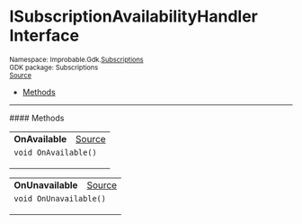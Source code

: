 
# ISubscriptionAvailabilityHandler Interface
<sup>
Namespace: Improbable.Gdk.<a href="{{urlRoot}}/api/subscriptions-index">Subscriptions</a><br/>
GDK package: Subscriptions<br/>
<a href="https://www.github.com/spatialos/gdk-for-unity/blob/06858069/workers/unity/Packages/io.improbable.gdk.core/Subscriptions/ISubscriptionAvailabilityHandler.cs/#L3">Source</a>
<style>
a code {
                    padding: 0em 0.25em!important;
}
code {
                    background-color: #ffffff!important;
}
</style>
</sup>
<nav id="pageToc" class="page-toc"><ul><li><a href="#methods">Methods</a>
</ul></nav>













</p>
<hr style="width:100%; border-top-color:#d8d8d8" />
#### Methods


</p>




<table width="100%">
    <tr>
        <td style="border-right:none"><b>OnAvailable</b></td>
        <td style="border-left:none; text-align:right"><a href="https://www.github.com/spatialos/gdk-for-unity/blob/06858069/workers/unity/Packages/io.improbable.gdk.core/Subscriptions/ISubscriptionAvailabilityHandler.cs/#L5">Source</a></td>
    </tr>
    <tr>
        <td colspan="2">
<code>void OnAvailable()</code></p>






</td>
    </tr>
</table>


<table width="100%">
    <tr>
        <td style="border-right:none"><b>OnUnavailable</b></td>
        <td style="border-left:none; text-align:right"><a href="https://www.github.com/spatialos/gdk-for-unity/blob/06858069/workers/unity/Packages/io.improbable.gdk.core/Subscriptions/ISubscriptionAvailabilityHandler.cs/#L6">Source</a></td>
    </tr>
    <tr>
        <td colspan="2">
<code>void OnUnavailable()</code></p>






</td>
    </tr>
</table>





